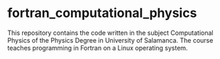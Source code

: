 # fortran_computational_physics
This repository contains the code written in the subject Computational Physics of the Physics Degree in University of Salamanca. The course teaches programming in Fortran on a Linux operating system. 
